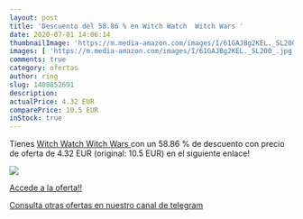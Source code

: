 ```yaml
---
layout: post
title: 'Descuento del 58.86 % en Witch Watch  Witch Wars '
date: 2020-07-01 14:06:14
thumbnailImage: 'https://m.media-amazon.com/images/I/61GAJBg2KEL._SL200_.jpg'
images: [ 'https://m.media-amazon.com/images/I/61GAJBg2KEL._SL200_.jpg' ]
comments: true
category: ofertas
author: ring
slug: 1408852691
description:
actualPrice: 4.32 EUR
comparePrice: 10.5 EUR
inStock: true
---
```


Tienes [Witch Watch  Witch Wars ](https://www.amazon.com/dp/1408852691/?tag=redken08-20) con un 58.86 % de descuento con precio de oferta de 4.32 EUR (original: 10.5 EUR) en el siguiente enlace!

[![](https://m.media-amazon.com/images/I/61GAJBg2KEL._SL200_.jpg)](https://www.amazon.com/dp/1408852691/?tag=redken08-20)

[Accede a la oferta!!](https://www.amazon.com/dp/1408852691/?tag=redken08-20)

[Consulta otras ofertas en nuestro canal de telegram](https://t.me/s/ofertas25)
